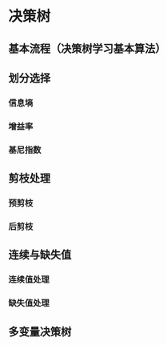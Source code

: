 # 决策树

## 基本流程（决策树学习基本算法）

## 划分选择

### 信息墒

### 增益率

### 基尼指数

## 剪枝处理

### 预剪枝

### 后剪枝

## 连续与缺失值

### 连续值处理

### 缺失值处理

## 多变量决策树
